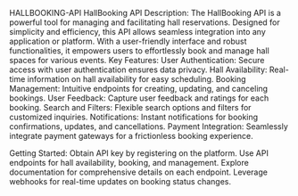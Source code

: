  HALLBOOKING-API
HallBooking API Description:
The HallBooking API is a powerful tool for managing and facilitating hall reservations. Designed for simplicity and efficiency, this API allows seamless integration into any application or platform. With a user-friendly interface and robust functionalities, it empowers users to effortlessly book and manage hall spaces for various events.
Key Features:
User Authentication: Secure access with user authentication ensures data privacy.
Hall Availability: Real-time information on hall availability for easy scheduling.
Booking Management: Intuitive endpoints for creating, updating, and canceling bookings.
User Feedback: Capture user feedback and ratings for each booking.
Search and Filters: Flexible search options and filters for customized inquiries.
Notifications: Instant notifications for booking confirmations, updates, and cancellations.
Payment Integration: Seamlessly integrate payment gateways for a frictionless booking experience.

Getting Started:
Obtain API key by registering on the platform.
Use API endpoints for hall availability, booking, and management.
Explore documentation for comprehensive details on each endpoint.
Leverage webhooks for real-time updates on booking status changes.



